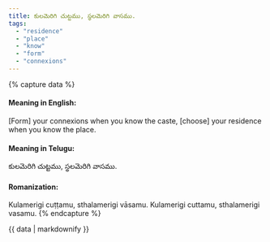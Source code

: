 ```yaml
---
title: కులమెరిగి చుట్టము, స్థలమెరిగి వాసము.
tags:
  - "residence"
  - "place"
  - "know"
  - "form"
  - "connexions"
---
```


{% capture data %}
#### Meaning in English:
[Form] your connexions when you know the caste, [choose] your residence when you know the place.

#### Meaning in Telugu:
కులమెరిగి చుట్టము, స్థలమెరిగి వాసము.

#### Romanization:
Kulamerigi cuṭṭamu, sthalamerigi vāsamu.
Kulamerigi cuttamu, sthalamerigi vasamu.
{% endcapture %}

{{ data | markdownify }}

